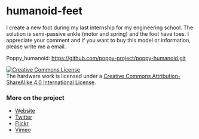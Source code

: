# humanoid-feet
I create a new foot during my last internship for my engineering school. The solution is semi-passive ankle (motor and spring) and the foot have toes. I appreciate your comment and if you want to buy this model or information, please write me a email.


Poppy_humanoid: https://github.com/poppy-project/poppy-humanoid.git

<a rel="license" href="http://creativecommons.org/licenses/by-sa/4.0/"><img alt="Creative Commons License" style="border-width:0" src="https://i.creativecommons.org/l/by-sa/4.0/88x31.png" /></a><br />The hardware work is licensed under a <a rel="license" href="http://creativecommons.org/licenses/by-sa/4.0/">Creative Commons Attribution-ShareAlike 4.0 International License</a>.

### More on the project

- [Website](https://www.poppy-project.org)
- [Twitter](https://twitter.com/poppy_project)
- [Flickr](flickr.com/photos/poppy-project/)
- [Vimeo](https://vimeo.com/poppyproject)

